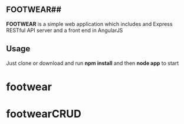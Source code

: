 ## FOOTWEAR##

**FOOTWEAR** is a simple web application which includes and Express RESTful API server and a front end in AngularJS



## Usage ##
Just clone or download and run **npm install** and then **node app** to start



# footwear
# footwearCRUD
